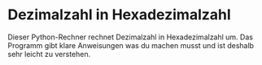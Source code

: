 # Dezimalzahl in Hexadezimalzahl

Dieser Python-Rechner rechnet Dezimalzahl in Hexadezimalzahl um. Das Programm gibt klare Anweisungen was du machen musst und ist deshalb sehr leicht zu verstehen. 
